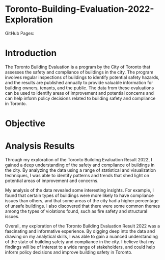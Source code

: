 # Toronto-Building-Evaluation-2022-Exploration

GitHub Pages: 

# Introduction

The Toronto Building Evaluation is a program by the City of Toronto that assesses the safety and compliance of buildings in the city. The program involves regular inspections of buildings to identify potential safety hazards, and the results are published annually to provide valuable information for building owners, tenants, and the public. The data from these evaluations can be used to identify areas of improvement and potential concerns and can help inform policy decisions related to building safety and compliance in Toronto. 

# Objective

# Analysis Results

Through my exploration of the Toronto Building Evaluation Result 2022, I gained a deep understanding of the safety and compliance of buildings in the city. By analyzing the data using a range of statistical and visualization techniques, I was able to identify patterns and trends that shed light on potential areas of improvement and concerns.

My analysis of the data revealed some interesting insights. For example, I found that certain types of buildings were more likely to have compliance issues than others, and that some areas of the city had a higher percentage of unsafe buildings. I also discovered that there were some common themes among the types of violations found, such as fire safety and structural issues.

Overall, my exploration of the Toronto Building Evaluation Result 2022 was a fascinating and informative experience. By digging deep into the data and drawing on my analytical skills, I was able to gain a nuanced understanding of the state of building safety and compliance in the city. I believe that my findings will be of interest to a wide range of stakeholders, and could help inform policy decisions and improve building safety in Toronto.

